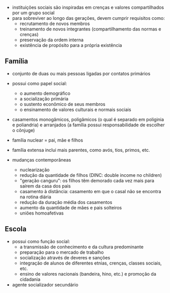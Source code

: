 - instituições sociais são inspiradas em crenças e valores compartilhados por um grupo social
- para sobreviver ao longo das gerações, devem cumprir requisitos como:
	- recrutamento de novos membros
	- treinamento de novos integrantes (compartilhamento das normas e crenças)
	- preservação da ordem interna
	- existência de propósito para a própria existência


## Família
- conjunto de duas ou mais pessoas ligadas por contatos primários
- possui como papel social: 
	- o aumento demográfico
	- a socialização primária
	- o sustento econômico de seus membros
	- o ensinamento de valores culturais e normais sociais

- casamentos monogâmicos, poligâmicos (o qual é separado em poliginia e poliandria) e arranjados (a família possui responsabilidade de escolher o cônjuge)

- família nuclear = pai, mãe e filhos
- família extensa inclui mais parentes, como avós, tios, primos, etc.

- mudanças contemporâneas
	- nuclearização
	- redução da quantidade de filhos (DINC: double income no children)
	- "geração canguru": os filhos têm demorado cada vez mais para saírem da casa dos pais
	- casamento à distância: casamento em que o casal não se encontra na rotina diária
	- redução da duração média dos casamentos
	- aumento da quantidade de mães e pais solteiros
	- uniões homoafetivas




## Escola
- possui como função social:
	- a transmissão de conhecimento e da cultura predominante
	- preparação para o mercado de trabalho
	- socialização através de deveres e sanções
	- integração de alunos de diferentes etnias, crenças, classes sociais, etc.
	- ensino de valores nacionais (bandeira, hino, etc.) e promoção da cidadania
- agente socializador secundário